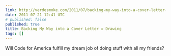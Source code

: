 ```yaml
---
link: http://verdesmoke.com/2011/07/backing-my-way-into-a-cover-letter-drawing/
date: 2011-07-21 12:41 UTC
# published: false
published: true
title: Backing My Way into a Cover Letter = Drawing
tags: []
---
```


Will Code for America fulfill my dream job of doing stuff with all my friends?
